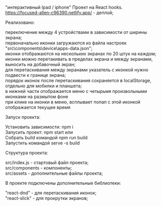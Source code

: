 "интерактивный Ipad / iphone" Проект на React hooks.</br>
https://focused-allen-c96390.netlify.app/ - деплой;</br>

Реализовано:

переключение между 4 устройствами в зависимости от ширины экрана;</br>
первоначально иконки загружаются из файла настроек "src\components\device\apps-data.json";</br>
иконки отображаются на нескольких экранах по 20 штук на каждом;</br>
иконки можно перетакивать в пределах экрана и между экранами, выносить на добавочный экран;</br>
для перетаскивания между экранами указатель с иконкой нужно подвести к границе экрана;</br>
порядок иконок после перетаскивания сохраняется в localStorage, отдельно для мобилки и планшета;</br>
в нижней части отображается меню с четырьмя произвольными иконками на размытом фоне</br>
при клике на иконки в меню, всплывает попап с этой иконкой</br>
отображается текущее время</br>

Запуск проекта:

Установить зависимости: npm i</br>
Запусить проект: npm start или</br>
Собрать build командой npm run build</br>
Запустить командой serve -s build</br>

Структура проекта:

src/index.js - стартовый файл проекта;</br>
src/components - компоненты;</br>
src/assets - дополнительные файлы проекта;</br>

В проекте подключены дополнительные библиотеки:

"react-dnd" - для перетаскивания иконок;</br>
"react-slick" - для прокрутки экранов;</br>
